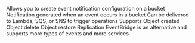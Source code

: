Allows you to create event notification configuration on a bucket
Notification generated when an event occurs in a bucket
	Can be delivered to Lambda, SQS, or SNS to trigger operations
Supports 
	Object created
	Object delete
	Object restore
	Replication
EventBridge is an alternative and supports more types of events and more services